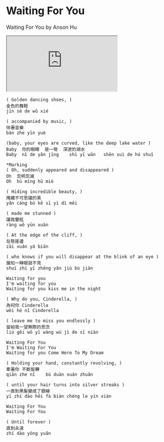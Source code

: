# Waiting For You

Waiting For You by Anson Hu

<div class="video-container">
  <iframe
  src="https://www.youtube.com/embed/5Q9IhFGJSwY"
  allowfullscreen="allowfullscreen">
  </iframe>
</div>

```
( Golden dancing shoes, )
金色的舞鞋
jīn sè de wǔ xié

( accompanied by music, )
伴著音樂
bàn zhe yīn yuè

(baby, your eyes are curved, like the deep lake water )
Baby  你的眼睛  是一彎  深邃的湖水
Baby  nǐ de yǎn jīng    shì yī wān   shēn suì de hú shuǐ

*Marking
( Oh, suddenly appeared and disappeared )
Oh  忽明忽滅
Oh  hū míng hū miè

( Hiding incredible beauty, )
掩藏不可思議的美
yǎn cáng bù kě sī yì dì měi

( made me stunned )
讓我暈眩
ràng wǒ yūn xuàn

( At the edge of the cliff, )
在懸崖邊
zài xuán yá biān

( who knows if you will disappear at the blink of an eye )
誰知一睜眼就不見
shuí zhī yī zhēng yǎn jiù bù jiàn

Waiting for you
I'm waiting for you
Waiting for you kiss me in the night

( Why do you, Cinderella, )
為何你 Cinderella
wèi hé nǐ Cinderella

( leave me to miss you endlessly )
留給我一望無際的思念
liú gěi wǒ yī wàng wú jì de sī niàn

Waiting For You
I'm Waiting For You
Waiting for you Come Here To My Dream

( Holding your hand, constantly revolving, )
牽著你 不斷旋轉
qiān zhe nǐ    bù duàn xuán zhuǎn

( until your hair turns into silver streaks )
一直到黑髮變成了銀線
yī zhí dào hēi fà biàn chéng le yín xiàn

Waiting For You
Waiting For You

( Until forever )
直到永遠
zhí dào yǒng yuǎn
```
